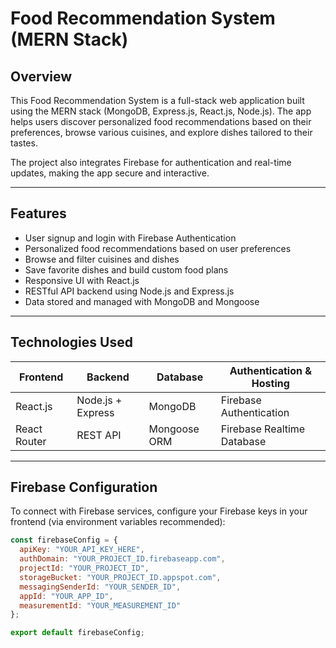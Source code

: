 # Food Recommendation System (MERN Stack)

## Overview

This Food Recommendation System is a full-stack web application built using the MERN stack (MongoDB, Express.js, React.js, Node.js). The app helps users discover personalized food recommendations based on their preferences, browse various cuisines, and explore dishes tailored to their tastes.

The project also integrates Firebase for authentication and real-time updates, making the app secure and interactive.

---

## Features

- User signup and login with Firebase Authentication  
- Personalized food recommendations based on user preferences  
- Browse and filter cuisines and dishes  
- Save favorite dishes and build custom food plans  
- Responsive UI with React.js  
- RESTful API backend using Node.js and Express.js  
- Data stored and managed with MongoDB and Mongoose  

---

## Technologies Used

| Frontend        | Backend           | Database     | Authentication & Hosting  |
|-----------------|-------------------|--------------|---------------------------|
| React.js        | Node.js + Express | MongoDB      | Firebase Authentication   |
| React Router    | REST API          | Mongoose ORM | Firebase Realtime Database |

---

## Firebase Configuration

To connect with Firebase services, configure your Firebase keys in your frontend (via environment variables recommended):

```js
const firebaseConfig = {
  apiKey: "YOUR_API_KEY_HERE",
  authDomain: "YOUR_PROJECT_ID.firebaseapp.com",
  projectId: "YOUR_PROJECT_ID",
  storageBucket: "YOUR_PROJECT_ID.appspot.com",
  messagingSenderId: "YOUR_SENDER_ID",
  appId: "YOUR_APP_ID",
  measurementId: "YOUR_MEASUREMENT_ID"
};

export default firebaseConfig;
